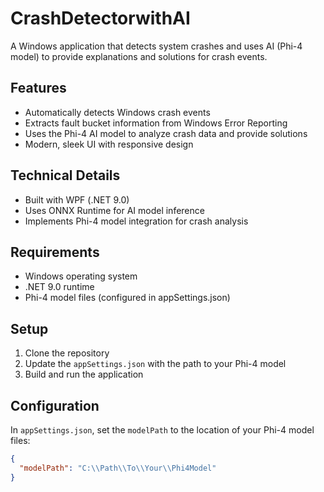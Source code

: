 # CrashDetectorwithAI

A Windows application that detects system crashes and uses AI (Phi-4 model) to provide explanations and solutions for crash events.

## Features

- Automatically detects Windows crash events
- Extracts fault bucket information from Windows Error Reporting
- Uses the Phi-4 AI model to analyze crash data and provide solutions
- Modern, sleek UI with responsive design

## Technical Details

- Built with WPF (.NET 9.0)
- Uses ONNX Runtime for AI model inference
- Implements Phi-4 model integration for crash analysis

## Requirements

- Windows operating system
- .NET 9.0 runtime
- Phi-4 model files (configured in appSettings.json)

## Setup

1. Clone the repository
2. Update the `appSettings.json` with the path to your Phi-4 model
3. Build and run the application

## Configuration

In `appSettings.json`, set the `modelPath` to the location of your Phi-4 model files:

```json
{
  "modelPath": "C:\\Path\\To\\Your\\Phi4Model"
}
```